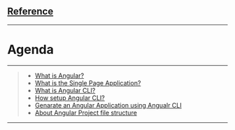 [Reference](https://www.youtube.com/watch?v=CGLdH5ORX-Y&t=3302s)
---


---

# **Agenda**

---

> * [What is Angular?](https://angular.io/guide/what-is-angular)
> * [What is the Single Page Application?](https://angular.io/guide/router-tutorial)
> * [What is Angular CLI?](https://angular.io/cli#:~:text=The%20Angular%20CLI%20is%20a,directly%20from%20a%20command%20shell.)
> * [How setup Angular CLI?](https://angular.io/guide/setup-local)
> * [Genarate an Angular Application using Angualr CLI](https://angular.io/tutorial/tour-of-heroes/toh-pt0)
> * [About Angular Project file structure](https://angular.io/guide/file-structure#:~:text=You%20develop%20applications%20in%20the,new%20command%20creates%20a%20workspace.)

---

